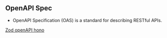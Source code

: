 ## OpenAPI Spec
- OpenAPI Specification (OAS) is a standard for describing RESTful APIs.

[Zod openAPI hono](htps://hono.dev/examples/zod-openapi)